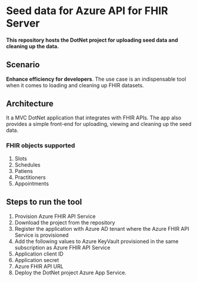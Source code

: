 # Seed data for Azure API for FHIR Server

#### This repository hosts the DotNet project for uploading seed data and cleaning up the data.

## Scenario

**Enhance efficiency for developers**. The use case is an indispensable tool when it comes to loading and cleaning up FHIR datasets.



## Architecture
It a MVC DotNet application that integrates with FHIR APIs. The app also provides a simple front-end for uploading, viewing and cleaning up the seed data. 

### FHIR objects supported
1. Slots
2. Schedules
3. Patiens
4. Practitioners
5. Appointments

## Steps to run the tool
1. Provision Azure FHIR API Service
2. Download the project from the repository
3. Register the application with Azure AD tenant where the Azure FHIR API Service is provisioned
4. Add the following values to Azure KeyVault provisioned in the same subscription as Azure FHIR API Service
  1. Application client ID
  2. Application secret
  3. Azure FHIR API URL
6. Deploy the DotNet project Azure App Service.

   
